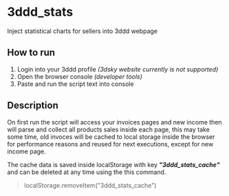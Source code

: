 # 3ddd_stats
Inject statistical charts for sellers into 3ddd webpage

## How to run
1. Login into your 3ddd profile *(3dsky website currently is not supported)*
2. Open the browser console *(developer tools)*
3. Paste and run the script text into console

## Description
On first run the script will access your invoices pages and new income then will parse and collect all products sales inside each page, this may take some time,
old invoces will be cached to local storage inside the browser for performance reasons and reused for next executions, except for new income page.

The cache data is saved inside localStorage with key ***"3ddd_stats_cache"*** and can be deleted at any time using the this command.
> localStorage.removeItem("3ddd_stats_cache")

